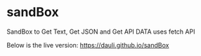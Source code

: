 # sandBox
SandBox to Get Text, Get JSON and Get API DATA uses fetch API

Below is the live version:
https://dauli.github.io/sandBox
